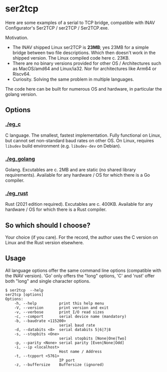 # ser2tcp

Here are some examples of a serial to TCP bridge, compatible with INAV Configurator's Ser2TCP / ser2TCP / Ser2TCP.exe.

Motivation.

* The INAV shipped Linux ser2TCP is **23MB**; yes 23MB for a simple bridge between two file descriptions. Which then doesn't work in the shipped version. The Linux compiled code here c. 23KB.
* There are no binary versions provided for other OS / Architectures such as MacOS/amd64 and Linux/ia32. Nor for architectures like Arm64 or  Riscv64.
* Curiosity. Solving the same problem in multiple languages.

The code here can be built for numerous OS and hardware, in particular the golang version.

## Options

### [./eg_c](eg_c)

C language. The smallest, fastest implementation. Fully functional on Linux, but cannot set non-standard baud rates on other OS. On Linux, requires `libudev` build environment (e.g. `libudev-dev` on Debian).

### [./eg_golang](eg_golang)

Golang. Excutables are c. 2MB and are static (no shared library requirements). Available for any hardware / OS for which there is a Go compiler.

### [./eg_rust](eg_rust)

Rust (2021 edition required). Excutables are c. 400KB. Available for any hardware / OS for which there is a Rust compiler.

## So which should I choose?

Your choice (if you care). For the record, the author uses the C version on Linux and the Rust version elsewhere.

## Usage

All language options offer the same command line options (compatible with the INAV version). 'Go' only offers the "long" options, 'C' and 'rust' offer both "long" and single character options.

```
$ ser2tcp  --help
ser2tcp [options]
Options:
    -h, --help          print this help menu
    -V, --version       print version and exit
    -v, --verbose       print I/O read sizes
    -c, --comport       serial device name (mandatory)
    -b, --baudrate <115200>
                        serial baud rate
    -d, --databits <8>  serial databits 5|6|7|8
    -s, --stopbits <One>
                        serial stopbits [None|One|Two]
    -p, --parity <None> serial parity [Even|None|Odd]
    -i, --ip <localhost>
                        Host name / Address
    -t, --tcpport <5761>
                        IP port
    -z, --buffersize    Buffersize (ignored)
```
